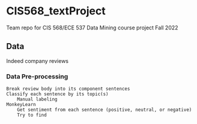 # CIS568_textProject
Team repo for CIS 568/ECE 537 Data Mining course project Fall 2022

## Data 
Indeed company reviews

### Data Pre-processing
    Break review body into its component sentences
    Classify each sentence by its topic(s)
        Manual labeling
    MonkeyLearn
        Get sentiment from each sentence (positive, neutral, or negative)
        Try to find 